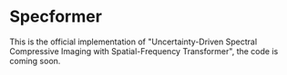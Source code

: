 # Specformer
This is the official implementation of "Uncertainty-Driven Spectral Compressive Imaging with Spatial-Frequency Transformer", the code is coming soon.
